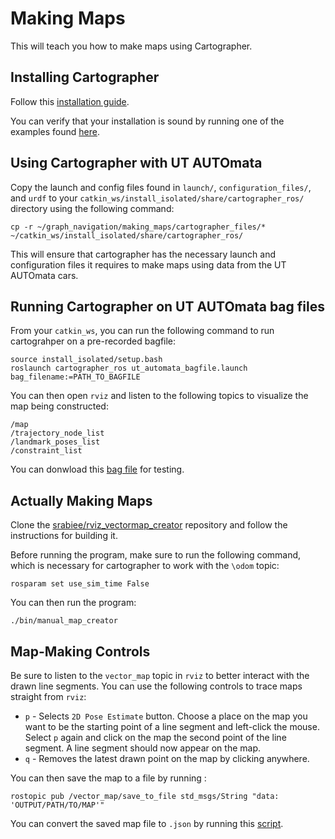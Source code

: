 # Making Maps

This will teach you how to make maps using Cartographer.

## Installing Cartographer

Follow this [installation guide](https://google-cartographer-ros.readthedocs.io/en/latest/compilation.html).

You can verify that your installation is sound by running one of the examples found [here](https://google-cartographer-ros.readthedocs.io/en/latest/demos.html).

## Using Cartographer with UT AUTOmata

Copy the launch and config files found in `launch/`, `configuration_files/`, and `urdf` to your `catkin_ws/install_isolated/share/cartographer_ros/` directory using the following command:

```
cp -r ~/graph_navigation/making_maps/cartographer_files/* ~/catkin_ws/install_isolated/share/cartographer_ros/
```

This will ensure that cartographer has the necessary launch and configuration files it requires to make maps using data from the UT AUTOmata cars.

## Running Cartographer on UT AUTOmata bag files

From your `catkin_ws`, you can run the following command to run cartograhper on a pre-recorded bagfile:

```
source install_isolated/setup.bash
roslaunch cartographer_ros ut_automata_bagfile.launch bag_filename:=PATH_TO_BAGFILE
```

You can then open `rviz` and listen to the following topics to visualize the map being constructed:

```
/map
/trajectory_node_list
/landmark_poses_list
/constraint_list
```

You can donwload this [bag file](https://drive.google.com/file/d/1rQ6dcl-OQ9iRmeBB_gCmD-3s1sw6XVr9/view?usp=sharing) for testing.

## Actually Making Maps

Clone the [srabiee/rviz_vectormap_creator](https://github.com/srabiee/rviz_vectormap_creator) repository and follow the instructions for building it. 

Before running the program, make sure to run the following command, which is necessary for cartographer to work with the `\odom` topic:

```
rosparam set use_sim_time False
```

You can then run the program:

```
./bin/manual_map_creator
```

## Map-Making Controls

Be sure to listen to the `vector_map` topic in `rviz` to better interact with the drawn line segments.
You can use the following controls to trace maps straight from `rviz`:
* `p` - Selects `2D Pose Estimate` button. Choose a place on the map you want to be the starting point of a line segment and left-click the mouse. Select `p` again and click on the map the second point of the line segment. A line segment should now appear on the map. 
* `q` - Removes the latest drawn point on the map by clicking anywhere.

You can then save the map to a file by running :
```
rostopic pub /vector_map/save_to_file std_msgs/String "data: 'OUTPUT/PATH/TO/MAP'"
```
You can convert the saved map file to `.json` by running this [script](https://github.com/ut-amrl/amrl_maps/blob/master/utility_scripts/txt_to_json.c).
